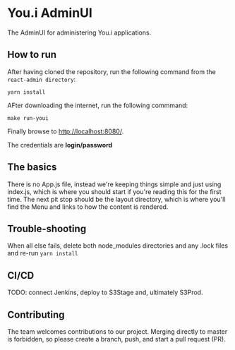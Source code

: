 # You.i AdminUI

The AdminUI for administering You.i applications.

## How to run

After having cloned the repository, run the following command from the ```react-admin directory```:

```yarn install```

AFter downloading the internet, run the following commmand:

```make run-youi```

Finally browse to [http://localhost:8080/](http://localhost:8080/).

The credentials are **login/password**

## The basics

There is no App.js file, instead we're keeping things simple and just using index.js, which is where you should start if you're reading this for the first time.  The next pit stop should be the layout directory, which is where you'll find the Menu and links to how the content is rendered.

## Trouble-shooting

When all else fails, delete both node_modules directories and any .lock files and re-run ```yarn install```

## CI/CD

TODO: connect Jenkins, deploy to S3Stage and, ultimately S3Prod.

## Contributing

The team welcomes contributions to our project. Merging directly to master is forbidden, so please create a branch, push, and start a pull request (PR).
